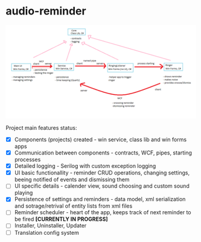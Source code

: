 # audio-reminder
![Project diagram](https://github.com/dupop/audio-reminder/blob/master/Project%20component%20diagram.png)

Project main features status:
- [x] Components (projects) created - win service, class lib and win forms apps
- [x] Communication between components - contracts, WCF, pipes, starting processes
- [x] Detailed logging - Serilog with custom exception logging
- [x] UI basic functionallity - reminder CRUD operations, changing settings, beeing notified of events and dismissing them
- [ ] UI specific details - calender view, sound choosing and custom sound playing
- [x] Persistence of settings and reminders - data model, xml serialization and sotrage/retrival of entity lists from xml files
- [ ] Reminder scheduler - heart of the app, keeps track of next reminder to be fired **[CURRENTLY IN PROGRESS]**
- [ ] Installer, Uninstaller, Updater
- [ ] Translation config system
